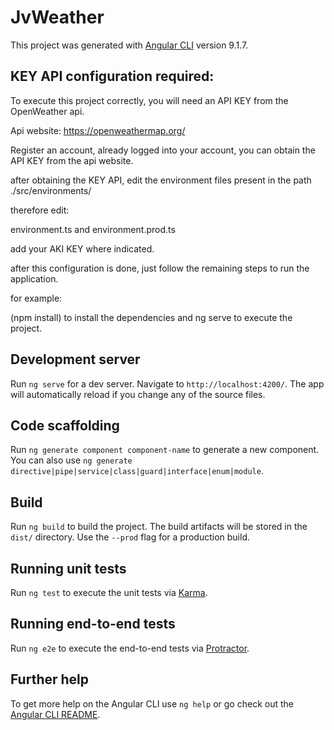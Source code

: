 # JvWeather

This project was generated with [Angular CLI](https://github.com/angular/angular-cli) version 9.1.7.

## KEY API configuration required:

To execute this project correctly, you will need an API KEY from the OpenWeather api.

Api website: https://openweathermap.org/

Register an account, already logged into your account, you can obtain the API KEY from the api website.

after obtaining the KEY API, edit the environment files present in the path ./src/environments/

therefore edit:

environment.ts and environment.prod.ts

add your AKI KEY where indicated.

after this configuration is done, just follow the remaining steps to run the application.

for example:

(npm install) to install the dependencies and ng serve to execute the project.

## Development server

Run `ng serve` for a dev server. Navigate to `http://localhost:4200/`. The app will automatically reload if you change any of the source files.

## Code scaffolding

Run `ng generate component component-name` to generate a new component. You can also use `ng generate directive|pipe|service|class|guard|interface|enum|module`.

## Build

Run `ng build` to build the project. The build artifacts will be stored in the `dist/` directory. Use the `--prod` flag for a production build.

## Running unit tests

Run `ng test` to execute the unit tests via [Karma](https://karma-runner.github.io).

## Running end-to-end tests

Run `ng e2e` to execute the end-to-end tests via [Protractor](http://www.protractortest.org/).

## Further help

To get more help on the Angular CLI use `ng help` or go check out the [Angular CLI README](https://github.com/angular/angular-cli/blob/master/README.md).
